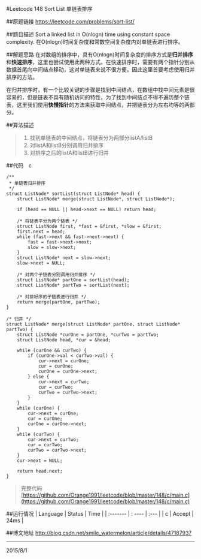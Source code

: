 #Leetcode 148 Sort List 单链表排序

##原题链接
https://leetcode.com/problems/sort-list/

##题目描述
Sort a linked list in O(nlogn) time using constant space complexity.
在O(nlogn)时间复杂度和常数空间复杂度内对单链表进行排序。

##解题思路
在对数组的排序中，具有O(nlogn)时间复杂度的排序方式是**归并排序**和**快速排序**，这里也尝试使用此两种方式。在快速排序时，需要有两个指针分别从数据首尾向中间结点移动，这对单链表来说不很方便。因此这里首要考虑使用归并排序的方法。

在归并排序时，有一个比较关键的步骤是找到中间结点，在数组中找中间元素是很容易的，但是链表不具有随机访问的特性，为了找到中间结点不得不遍历整个链表，这里我们使用**快慢指针**的方法来获取中间结点，并把链表分为左右均等的两部分。

##算法描述
> 1. 找到单链表的中间结点，将链表分为两部分listA/listB
> 2. 对listA和listB分别调用归并排序
> 3. 对排序之后的listA和listB进行归并

##代码　c

```
/**
 * 单链表归并排序
 */
struct ListNode* sortList(struct ListNode* head) {
    struct ListNode* merge(struct ListNode*, struct ListNode*);

    if (head == NULL || head->next == NULL) return head;

    /* 将链表平分为两个链表 */
    struct ListNode first, *fast = &first, *slow = &first;
    first.next = head;
    while (fast->next && fast->next->next) {
        fast = fast->next->next;
        slow = slow->next;
    }
    struct ListNode* next = slow->next;
    slow->next = NULL;

    /* 对两个子链表分别调用归并排序 */
    struct ListNode* partOne = sortList(head);
    struct ListNode* partTwo = sortList(next);

    /* 对排好序的子链表进行归并 */
    return merge(partOne, partTwo);
}

/* 归并 */
struct ListNode* merge(struct ListNode* partOne, struct ListNode* partTwo) {
    struct ListNode *curOne = partOne, *curTwo = partTwo;
    struct ListNode head, *cur = &head;

    while (curOne && curTwo) {
        if (curOne->val < curTwo->val) {
            cur->next = curOne;
            cur = curOne;
            curOne = curOne->next;
        } else {
            cur->next = curTwo;
            cur = curTwo;
            curTwo = curTwo->next;
        }
    }
    while (curOne) {
        cur->next = curOne;
        cur = curOne;
        curOne = curOne->next;
    }
    while (curTwo) {
        cur->next = curTwo;
        cur = curTwo;
        curTwo = curTwo->next;
    }
    cur->next = NULL;

    return head.next;
}
```
> 完整代码[https://github.com/Orange1991/leetcode/blob/master/148/c/main.c](https://github.com/Orange1991/leetcode/blob/master/148/c/main.c)

##运行情况
| Language | Status | Time |
| :------- | : ---- | :--- |
| c        | Accept | 24ms |

##博文地址
http://blog.csdn.net/smile_watermelon/article/details/47187937

---
2015/8/1
